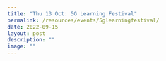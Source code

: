 ```yaml
---
title: "Thu 13 Oct: 5G Learning Festival"
permalink: /resources/events/5glearningfestival/
date: 2022-09-15
layout: post
description: ""
image: ""
---
```

